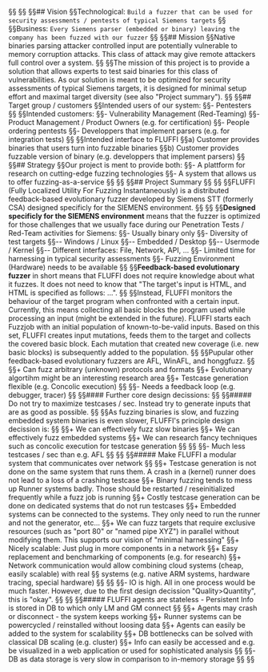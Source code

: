 §§<!---
§§Copyright 2017-2019 Siemens AG
§§
§§Permission is hereby granted, free of charge, to any person obtaining a copy of this software and associated documentation files (the "Software"), to deal in the Software without restriction, including without limitation the rights to use, copy, modify, merge, publish, distribute, sublicense, and/or sell copies of the Software, and to permit persons to whom the Software is furnished to do so, subject to the following conditions:
§§
§§The above copyright notice and this permission notice shall be included in all copies or substantial portions of the Software.
§§
§§THE SOFTWARE IS PROVIDED "AS IS", WITHOUT WARRANTY OF ANY KIND, EXPRESS OR IMPLIED, INCLUDING BUT NOT LIMITED TO THE WARRANTIES OF MERCHANTABILITY, FITNESS FOR A PARTICULAR PURPOSE AND NONINFRINGEMENT. IN NO EVENT SHALL THE AUTHORS OR COPYRIGHT HOLDERS BE LIABLE FOR ANY CLAIM, DAMAGES OR OTHER LIABILITY, WHETHER IN AN ACTION OF CONTRACT, TORT OR OTHERWISE, ARISING FROM, OUT OF OR IN CONNECTION WITH THE SOFTWARE OR THE USE OR OTHER DEALINGS IN THE SOFTWARE.
§§
§§Author(s): Thomas Riedmaier
§§-->
§§
§§## Vision
§§Technological: `Build a fuzzer that can be used for security assessments / pentests of typical Siemens targets`
§§
§§Business: `Every Siemens parser (embedded or binary) leaving the company has been fuzzed with our fuzzer`
§§
§§## Mission
§§Native binaries parsing attacker controlled input are potentially vulnerable to memory corruption attacks. This class of attack may give remote attackers full control over a system.
§§
§§The mission of this project is to provide a solution that allows experts to test said binaries for this class of vulnerabilities. As our solution is meant to be optimized for security assessments of typical Siemens targets, it is designed for minimal setup effort and maximal target diversity (see also "Project summary").
§§
§§## Target group / customers
§§Intended users of our system: 
§§- Pentesters
§§
§§Intended customers:
§§- Vulnerability Management (Red-Teaming)
§§- Product Management / Product Owners (e.g. for certification)
§§- People ordering pentests
§§- Developpers that implement parsers (e.g. for integration tests)
§§
§§Intended interface to FLUFFI
§§a) Customer provides binaries that users turn into fuzzable binaries
§§b) Customer provides fuzzable version of binary (e.g. developpers that implement parsers)
§§
§§## Strategy
§§Our project is ment to provide both:
§§- A plattform for research on cutting-edge fuzzing technologies
§§- A system that allows us to offer fuzzing-as-a-service
§§
§§
§§## Project Summary
§§
§§
§§FLUFFI (Fully Localized Utility For Fuzzing Instantaneously) is a distributed feedback-based evolutionary fuzzer developed by Siemens STT (formerly CSA) designed specificly for the SIEMENS environment.
§§
§§
§§**Designed specificly for the SIEMENS environment** means that the fuzzer is optimized for those challenges that we usually face during our Penetration Tests / Red-Team activities for Siemens:
§§- Usually binary only
§§- Diversity of test targets
§§-- Windows / Linux
§§-- Embedded / Desktop
§§-- Usermode / Kernel
§§-- Different interfaces: File, Network, API, ...
§§- Limited time for harnessing in typical security assessments
§§- Fuzzing Environment (Hardware) needs to be available
§§
§§**Feedback-based evolutionary fuzzer** in short means that FLUFFI does not require knowledge about what it fuzzes. It does not need to know that "The target's input is HTML, and HTML is specified as follows: ...".
§§
§§Instead, FLUFFI monitors the behaviour of the target program when confronted with a certain input. Currently, this means collecting all basic blocks the program used while processing an input (might be extended in the future). FLUFFI starts each Fuzzjob with an initial population of known-to-be-valid inputs. Based on this set, FLUFFI creates input mutations, feeds them to the target and collects the covered basic block. Each mutation that created new coverage (i.e. new basic blocks) is subsequently added to the population.
§§
§§Pupular other feedback-based evolutionary fuzzers are AFL, WinAFL, and honggfuzz.
§§
§§+ Can fuzz arbitrary (unknown) protocols and formats
§§+ Evolutionary algortihm might be an interesting research area
§§+ Testcase generation flexible (e.g. Concolic execution)
§§
§§- Needs a feedback loop (e.g. debugger, tracer)
§§
§§#### Further core design decissions:
§§
§§#####  Do not try to maximize testcases / sec. Instead try to generate inputs that are as good as possible.
§§
§§As fuzzing binaries is slow, and fuzzing embedded system binaries is even slower, FLUFFI's principle design decission is:
§§
§§+ We can effectively fuzz slow binaries
§§+ We can effectively fuzz embedded systems
§§+ We can research fancy techniques such as concolic  execution for testcase generation
§§
§§
§§- Much less testcases / sec than e.g. AFL
§§
§§
§§#####  Make FLUFFI a modular system that communicates over network
§§
§§+ Testcase generation is not done on the same system that runs them. A crash in a (kernel) runner does not lead to a loss of a crashing testcase
§§+ Binary fuzzing tends to mess up Runner systems badly. Those should be restarted / reseinitialized frequently while a fuzz job is running
§§+ Costly testcase generation can be done on dedicated systems that do not run testcases 
§§+ Embedded systems can be connected to the systems. They only need to run the runner and not the generator, etc...
§§+ We can fuzz targets that require exclusive resources (such as "port 80" or "named pipe XYZ") in parallel without modifying them. This supports our vision of "minimal harnessing"
§§+ Nicely scalable: Just plug in more components in a network
§§+ Easy replacement and benchmarking of components (e.g. for research)
§§+ Network communication would allow combining cloud systems (cheap, easily scalable) with real 
§§   systems (e.g. native ARM systems, hardware tracing, special hardware)
§§
§§
§§- IO is high. All in one process would be much faster. However, due to the first design decission "Quality>Quantity", this is "okay".
§§
§§
§§#####  FLUFFI agents are stateless - Persistent Info is stored in DB to which only LM and GM connect
§§
§§+ Agents may crash or disconnect - the system keeps working
§§+ Runner systems can be powercycled / reinstalled without loosing data
§§+ Agents can easily be added to the system for scalability
§§+ DB bottlenecks can be solved with classical DB scaling (e.g. cluster)
§§+ Info can easily be accessed and e.g. be visualized in a web application or used for sophisticated analysis
§§
§§- DB as data storage is very slow in comparison to in-memory storage
§§
§§

